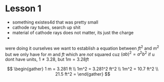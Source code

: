 # Lesson 1
- something existes4d that was pretty small 
- cathode ray tubes, search up shit
- material of cathode rays does not matter, its just the charge 
- 

were doing it ourselves
we want to establish a equation between $ft^2$ and $m^2$ but we only have for $m$ and $ft$ which are _not_ squared 
cuz $(ab)^2 = a^2b^2$
if u dont have units, $1 \neq 3.28$, but $1m = 3.28 ft$ 


$$
\begin{gather}
1 m = 3.281 ft \\
1m^2 = 3.281^2 ft^2 \\
1m^2 = 10.7 ft^2 \\
21.5 ft^2 = 
\end{gather}
$$